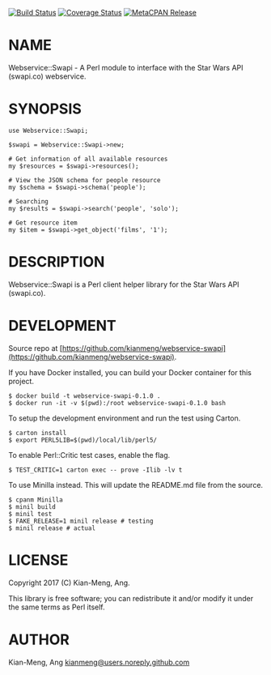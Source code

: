 [![Build Status](https://travis-ci.org/kianmeng/webservice-swapi.svg?branch=master)](https://travis-ci.org/kianmeng/webservice-swapi) [![Coverage Status](http://codecov.io/github/kianmeng/webservice-swapi/coverage.svg?branch=master)](https://codecov.io/github/kianmeng/webservice-swapi?branch=master) [![MetaCPAN Release](https://badge.fury.io/pl/Webservice-Swapi.svg)](https://metacpan.org/release/Webservice-Swapi)
# NAME

Webservice::Swapi - A Perl module to interface with the Star Wars API
(swapi.co) webservice.

# SYNOPSIS

    use Webservice::Swapi;

    $swapi = Webservice::Swapi->new;

    # Get information of all available resources
    my $resources = $swapi->resources();

    # View the JSON schema for people resource
    my $schema = $swapi->schema('people');

    # Searching
    my $results = $swapi->search('people', 'solo');

    # Get resource item
    my $item = $swapi->get_object('films', '1');

# DESCRIPTION

Webservice::Swapi is a Perl client helper library for the Star Wars API (swapi.co).

# DEVELOPMENT

Source repo at [https://github.com/kianmeng/webservice-swapi](https://github.com/kianmeng/webservice-swapi).

If you have Docker installed, you can build your Docker container for this
project.

    $ docker build -t webservice-swapi-0.1.0 .
    $ docker run -it -v $(pwd):/root webservice-swapi-0.1.0 bash

To setup the development environment and run the test using Carton.

    $ carton install
    $ export PERL5LIB=$(pwd)/local/lib/perl5/

To enable Perl::Critic test cases, enable the flag.

    $ TEST_CRITIC=1 carton exec -- prove -Ilib -lv t

To use Minilla instead. This will update the README.md file from the source.

    $ cpanm Minilla
    $ minil build
    $ minil test
    $ FAKE_RELEASE=1 minil release # testing
    $ minil release # actual

# LICENSE

Copyright 2017 (C) Kian-Meng, Ang.

This library is free software; you can redistribute it and/or modify
it under the same terms as Perl itself.

# AUTHOR

Kian-Meng, Ang <kianmeng@users.noreply.github.com>
